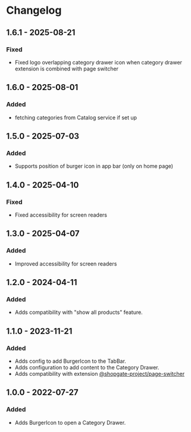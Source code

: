 # Changelog

## 1.6.1 - 2025-08-21
### Fixed
- Fixed logo overlapping category drawer icon when category drawer extension is combined with page switcher

## 1.6.0 - 2025-08-01
### Added
- fetching categories from Catalog service if set up

## 1.5.0 - 2025-07-03
### Added
- Supports position of burger icon in app bar (only on home page)

## 1.4.0 - 2025-04-10
### Fixed
- Fixed accessibility for screen readers

## 1.3.0 - 2025-04-07
### Added
- Improved accessibility for screen readers

## 1.2.0 - 2024-04-11
### Added
- Adds compatibility with "show all products" feature.

## 1.1.0 - 2023-11-21
### Added
- Adds config to add BurgerIcon to the TabBar.
- Adds configuration to add content to the Category Drawer.
- Adds compatibility with extension [@shopgate-project/page-switcher](https://github.com/shopgate-professional-services/ext-page-switcher)

## 1.0.0 - 2022-07-27
### Added
- Adds BurgerIcon to open a Category Drawer.
